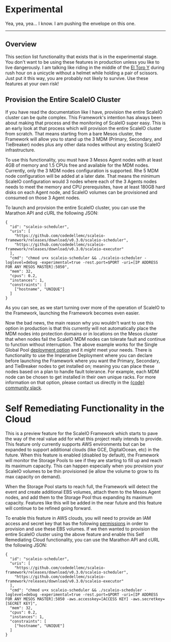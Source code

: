# Experimental

Yea, yea, yea... I know. I am pushing the envelope on this one.

---

## Overview
This section list functionality that exists that is in the experimental stage. You
don't want to be using these features in production unless you like to live
dangerously. I am talking like riding in the middle of the
[El Toro Y](https://en.wikipedia.org/wiki/El_Toro_Y) during rush hour on a
unicycle without a helmet while holding a pair of scissors. Just put it this way,
you are probably not likely to survive. Use these features at your own risk!

## Provision the Entire ScaleIO Cluster

If you have read the documentation like I have, provision the entire ScaleIO
cluster can be quite complex. This Framework's intention has always been about
making that process and the monitoring of ScaleIO super easy. This is an early
look at that process which will provision the entire ScaleIO cluster from
scratch. That means starting from a bare Mesos cluster, the Framework will allow
you to stand up the 3 MDM (Primary, Secondary, and TieBreaker) nodes plus any
other data nodes without any existing ScaleIO infrastructure.

To use this functionality, you must have 3 Mesos Agent nodes with at least 4GB
of memory and 1.5 CPUs free and available for the MDM nodes. Currently, only the
3 MDM nodes configuration is supported. Rhe 5 MDM node configuration will be
added at a later date. That means the minimum ScaleIO configuration would 3 nodes
where each of the 3 Agents nodes needs to meet the memory and CPU prerequisites,
have at least 180GB hard disks on each Agent node, and ScaleIO volumes can be
provisioned and consumed on those 3 Agent nodes.

To launch and provision the entire ScaleIO cluster, you can use the Marathon API
and cURL the following JSON:

```
{
  "id": "scaleio-scheduler",
  "uris": [
    "https://github.com/codedellemc/scaleio-framework/releases/download/v0.3.0/scaleio-scheduler",
    "https://github.com/codedellemc/scaleio-framework/releases/download/v0.3.0/scaleio-executor"
  ],
  "cmd": "chmod u+x scaleio-scheduler && ./scaleio-scheduler -loglevel=debug -experimental=true -rest.port=$PORT -uri=[IP ADDRESS FOR ANY MESOS MASTER]:5050",
  "mem": 32,
  "cpus": 0.2,
  "instances": 1,
  "constraints": [
    ["hostname", "UNIQUE"]
  ]
}
```

As you can see, as we start turning over more of the operation of ScaleIO to the
Framework, launching the Framework becomes even easier.

Now the bad news, the main reason why you wouldn't want to use this option in
production is that this currently will not automatically place the MDM nodes
into protection domains or in locations on the Mesos cluster that when nodes fail
the ScaleIO MDM nodes can tolerate fault and continue to function without
interruption. The above example works for the Single Global Pool
[deployment option](/user-guide/deployment-strategies.md) and it *might* meet your
needs. There is functionality to use the Imperative Deployment where you can
declare before launching the Framework where you want the Primary, Secondary,
and TieBreaker nodes to get installed on; meaning you can place these nodes based
on a plan to handle fault tolerance. For example, each MDM node can be chosen to
get installed in their own unique racks. For more information on that option,
please contact us directly in the
[{code} community slack](http://community.codedellemc.com/).

# Self Remediating Functionality in the Cloud

This is a preview feature for the ScaleIO Framework which starts to pave the way
of the real value add for what this project really intends to provide. This
feature only currently supports AWS environments but can be expanded to support
additional clouds (like GCE, DigitalOcean, etc) in the future. When this
feature is enabled (disabled by default), the Framework will monitor the Storage
Pools to see if they are starting to fill up and reach its maximum capacity. This
can happen especially when you provision your ScaleIO volumes to be thin provisioned
(ie allow the volume to grow to its max capacity on demand).

When the Storage Pool starts to reach full, the Framework will detect the event
and create additional EBS volumes, attach them to the Mesos Agent nodes, and add
them to the Storage Pool thus expanding its maximum capacity. Features like this
will be added in the near future and this feature will continue to be refined
going forward.

To enable this feature in AWS clouds, you will need to provide an IAM access and
secret key that has the following
[permissions](http://libstorage.readthedocs.io/en/stable/user-guide/storage-providers/#aws-ebs)
in order to provision and use these EBS volumes. If we then wanted to provision
the entire ScaleIO cluster using the above feature and enable this Self
Remediating Cloud functionality, you can use the Marathon API and cURL the
following JSON:

```
{
  "id": "scaleio-scheduler",
  "uris": [
    "https://github.com/codedellemc/scaleio-framework/releases/download/v0.3.0/scaleio-scheduler",
    "https://github.com/codedellemc/scaleio-framework/releases/download/v0.3.0/scaleio-executor"
  ],
  "cmd": "chmod u+x scaleio-scheduler && ./scaleio-scheduler -loglevel=debug -experimental=true -rest.port=$PORT -uri=[IP ADDRESS FOR ANY MESOS MASTER]:5050 -aws.accesskey=[ACCESS KEY] -aws.secretkey=[SECRET KEY]",
  "mem": 32,
  "cpus": 0.2,
  "instances": 1,
  "constraints": [
    ["hostname", "UNIQUE"]
  ]
}
```
